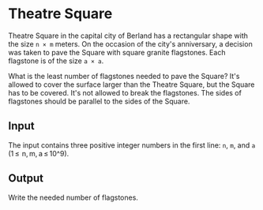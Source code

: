# Theatre Square

Theatre Square in the capital city of Berland has a rectangular shape with the size `n × m` meters. On the occasion of the city's anniversary, a decision was taken to pave the Square with square granite flagstones. Each flagstone is of the size `a × a`.

What is the least number of flagstones needed to pave the Square? It's allowed to cover the surface larger than the Theatre Square, but the Square has to be covered. It's not allowed to break the flagstones. The sides of flagstones should be parallel to the sides of the Square.

## Input

The input contains three positive integer numbers in the first line: `n`, `m`, and `a` (1 ≤  n, m, a ≤ 10^9).

## Output

Write the needed number of flagstones.
